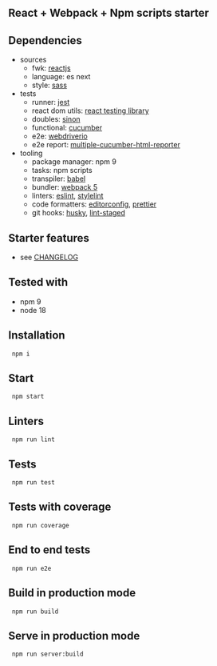 ## React + Webpack + Npm scripts starter

## Dependencies

- sources
  - fwk: [reactjs](https://reactjs.org)
  - language: es next
  - style: [sass](https://sass-lang.com)
- tests
  - runner: [jest](https://facebook.github.io/jest/)
  - react dom utils: [react testing library](https://testing-library.com/docs/react-testing-library/intro/)
  - doubles: [sinon](https://sinonjs.org)
  - functional: [cucumber](https://cucumber.io)
  - e2e: [webdriverio](https://webdriver.io)
  - e2e report: [multiple-cucumber-html-reporter](https://github.com/wswebcreation/multiple-cucumber-html-reporter)
- tooling
  - package manager: npm 9
  - tasks: npm scripts
  - transpiler: [babel](https://babeljs.io)
  - bundler: [webpack 5](https://webpack.js.org)
  - linters: [eslint](https://eslint.org), [stylelint](https://stylelint.io)
  - code formatters: [editorconfig](https://editorconfig.org), [prettier](https://prettier.io)
  - git hooks: [husky](https://github.com/typicode/husky), [lint-staged](https://github.com/okonet/lint-staged)

## Starter features

- see [CHANGELOG](CHANGELOG.md)

## Tested with

- npm 9
- node 18

## Installation

` npm i`

## Start

` npm start`

## Linters

` npm run lint`

## Tests

` npm run test`

## Tests with coverage

` npm run coverage`

## End to end tests

` npm run e2e`

## Build in production mode

` npm run build`

## Serve in production mode

` npm run server:build`
